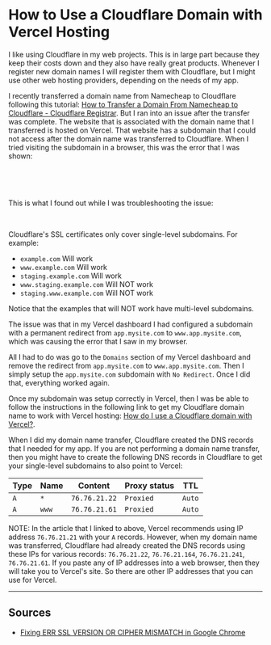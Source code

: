 <script lang="ts">
  import { Highlight } from "/src/components";

  const error = 
`This site can't provide a secure connection
www.app.mysite.com uses an unsupported protocol.
ERR_SSL_VERSION_OR_CIPHER_MISMATCH`;
</script>

# How to Use a Cloudflare Domain with Vercel Hosting

I like using Cloudflare in my web projects. This is in large part because they keep their costs down and they also have really great products. Whenever I register new domain names I will register them with Cloudflare, but I might use other web hosting providers, depending on the needs of my app.

I recently transferred a domain name from Namecheap to Cloudflare following this tutorial: [How to Transfer a Domain From Namecheap to Cloudflare - Cloudflare Registrar](https://www.youtube.com/watch?v=akeGBHVO2Go). But I ran into an issue after the transfer was complete. The website that is associated with the domain name that I transferred is hosted on Vercel. That website has a subdomain that I could not access after the domain name was transferred to Cloudflare. When I tried visiting the subdomain in a browser, this was the error that I was shown:

<br>

<Highlight 
  language="bash"
  code={error}
  lineNumbers={false}
/>

<br>

This is what I found out while I was troubleshooting the issue:

<br>

Cloudflare's SSL certificates only cover single-level subdomains. For example:

* `example.com` Will work
* `www.example.com` Will work
* `staging.example.com` Will work
* `www.staging.example.com` Will NOT work
* `staging.www.example.com` Will NOT work

Notice that the examples that will NOT work have multi-level subdomains.

The issue was that in my Vercel dashboard I had configured a subdomain with a permanent redirect from `app.mysite.com` to `www.app.mysite.com`, which was causing the error that I saw in my browser.

All I had to do was go to the `Domains` section of my Vercel dashboard and remove the redirect from `app.mysite.com` to `www.app.mysite.com`. Then I simply setup the `app.mysite.com` subdomain with `No Redirect`. Once I did that, everything worked again.

Once my subdomain was setup correctly in Vercel, then I was be able to follow the instructions in the following link to get my Cloudflare domain name to work with Vercel hosting: [How do I use a Cloudflare domain with Vercel?](https://vercel.com/guides/using-cloudflare-with-vercel). 

When I did my domain name transfer, Cloudflare created the DNS records that I needed for my app. If you are not performing a domain name transfer, then you might have to create the following DNS records in Cloudflare to get your single-level subdomains to also point to Vercel:

| Type | Name | Content | Proxy status | TTL |
| ---- | ---- | ------- | ------------ | --- |
| `A` | `*` | `76.76.21.22` | `Proxied` | `Auto` |
| `A` | `www` | `76.76.21.61` | `Proxied` | `Auto` |

NOTE: In the article that I linked to above, Vercel recommends using IP address `76.76.21.21` with your `A` records. However, when my domain name was transferred, Cloudflare had already created the DNS records using these IPs for various records: `76.76.21.22`, `76.76.21.164`, `76.76.21.241`, `76.76.21.61`. If you paste any of IP addresses into a web browser, then they will take you to Vercel's site. So there are other IP addresses that you can use for Vercel.

---

## Sources

* [Fixing ERR SSL VERSION OR CIPHER MISMATCH in Google Chrome](https://community.cloudflare.com/t/community-tip-fixing-err-ssl-version-or-cipher-mismatch-in-google-chrome/42162)
